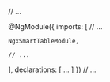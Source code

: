 // ...

@NgModule({
  imports: [
    // ...

    NgxSmartTableModule,

    // ...
  ],
  declarations: [ ... ]
})
// ...